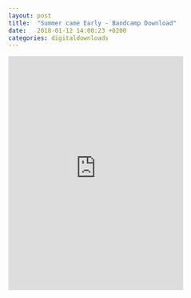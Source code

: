 ```yaml
---
layout: post
title:  "Summer came Early - Bandcamp Download"
date:   2018-01-12 14:00:23 +0200
categories: digitaldownloads
---
```

<iframe style="border: 0; width: 350px; height: 470px;" src="https://bandcamp.com/EmbeddedPlayer/album=2935243958/size=large/bgcol=ffffff/linkcol=0687f5/tracklist=false/transparent=true/" seamless><a href="http://explodedview.bandcamp.com/album/summer-came-early-ep">Summer Came Early EP by Exploded View</a></iframe>
